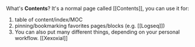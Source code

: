 What's **Contents**?
It's a normal page called [[Contents]], you can use it for:
1. table of content/index/MOC
2. pinning/bookmarking favorites pages/blocks (e.g. [[Logseq]])
3. You can also put many different things, depending on your personal workflow.
[[Xexoxial]]